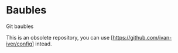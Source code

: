 Baubles
=======

Git baubles

This is an obsolete repository, you can use [https://github.com/ivan-iver/config] intead.